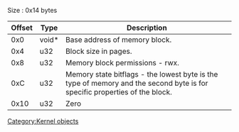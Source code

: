 Size : 0x14 bytes

| Offset | Type   | Description                                                                                                                |
|--------|--------|----------------------------------------------------------------------------------------------------------------------------|
| 0x0    | void\* | Base address of memory block.                                                                                              |
| 0x4    | u32    | Block size in pages.                                                                                                       |
| 0x8    | u32    | Memory block permissions - rwx.                                                                                            |
| 0xC    | u32    | Memory state bitflags - the lowest byte is the type of memory and the second byte is for specific properties of the block. |
| 0x10   | u32    | Zero                                                                                                                       |

[Category:Kernel objects](Category:Kernel_objects "wikilink")